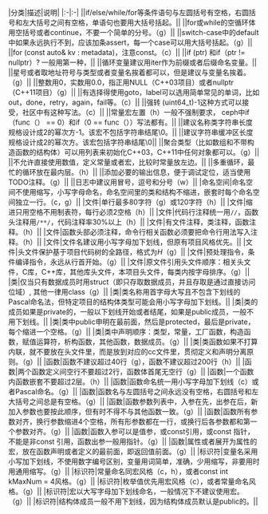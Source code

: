 |分类|描述|说明|
|:-|:-|
||if/else/while/for等条件语句与左圆括号有空格，右圆括号和左大括号之间有空格，单语句也要用大括号括起。||
||for或while的空循环体用空括号或者continue，不要一个简单的分号。（g）||
||switch-case中的default中如果永远执行不到，应该加条assert，每一个case可以用大括号括起。（g）||
||for (const auto& kv : metadata)，注意const。（c）||
||if (ptr) 和if（ptr != nullptr）? 一般用第一种，||
||循环变量建议用iter作为前缀或者后缀命名变量。||
||星号或者取地址符号与类型或者变量名挨着都可以，但是建议与变量名挨着。（g）||
||整数用0，实数用0.0，指正用NULL（C++03项目）或者nullptr（C++11项目）（g）||
||有选择得使用goto，label可以选用简单常见的单词，比如out，done，retry，again，fail等。（c）||
||强转 (uint64_t)-1这种方式可以接受，社区中有这种写法。（c）||
||常量宏左置（h）一般不强制要求， ceph中if（func（） == 0）和if（0 == func（））写法都有。||
||建议名称类字符串长度规格设计成2的幂次方-1。该宏不包括字符串结尾\0。||
||建议字符串缓冲区长度规格设计成2的幂次方。该宏包括字符串结尾\0||
||聚合类型（比如数组和不带构造函数的结构体）可以用列表来初始化C++03，C++11中任何对象都可以。（g）||
||不允许直接使用数值，定义常量或者宏，比较时常量放左边。||
||多重循环，最忙的循环放在最内层。（h）||
||添加必要的输出信息，便于调试定位，适当使用TODO注释。（g）||
||日志中建议用冒号，逗号和分号（w）|| 
|命名空间|命名空间不使用缩写，小写字母命名，命名空间里的类和结构不缩进，嵌套时每个命名空间独立一行。（c，g）||
|文件|单行最多80字符（g）或120字符（h）||
|文件|缩进只用空格不用制表符，每行必须2空格（h）||
|文件|代码行注释统一用`//`，函数头注释用`/**/`，代码注释率30%以上（h）||
|文件|有文件注释，类注释，函数注释。（h）||
|文件|函数头部必须注释，命令行相关函数必须要把命令行用法写入注释。（h）||
|文件|文件名建议用小写字母加下划线，但原有项目风格优先。||
|文件|头文件保护基于项目代码树的全路径，格式为<PROJECT>_<PATH>_<FILE>_H_（g）||
|文件|预处理指令，条件编译指令，永远从行首开始。（g）||
|文件|原文件引用头文件顺序：相关头文件，C库，C++库，其他库头文件，本项目头文件，每类内按字母排序。（g）||  
|类|仅当只有数据成员时用struct（即只存取数据成员，并且存取是通过直接访问位域）, 其他一律用class（g）||
|类|类名称用首字母大写且不包含下划线的Pascal命名法，但特定项目的结构体类型可能会用小写字母加下划线。||
|类|类的成员如果是private的，一般以下划线开始或者结尾，如果是public成员，一般不用下划线。||
|类|类中public申明在最前面，然后是protected，最后是private，每个缩进一个空格。（g）||
|类|类中声明顺序：类型，常量，工厂函数，构造函数，赋值运算符，析构函数，其他函数，数据成员。（g）||
|类|类函数如果不打算内联，就不要放在头文件里，而是放到对应的cc文件里，贯彻定义和声明分离原则。（g）||
|函数|函数不建议超过40行（g），函数不建议超过200行（h）||
|函数|两个函数定义间空行不要超过2行，函数体首尾无空行（g）||
|函数|一个函数内函数嵌套不要超过2层。（h）||
|函数|函数命名统一用小写字母加下划线（c）或者Pascal命名。（g）||
|函数|函数名与左圆括号之间永远没有空格，右圆括号和左大括号之间总是有空格。（g）||
|函数|函数参数列表中，入参在先，出参在后，新加入参数也要按此顺序，但有时不得不与其他函数一致。（g）||
|函数|函数所有参数对齐，换行参数缩进4个空格，所有形参数都在一行，或换行后各参数都和第一个参数对齐。（g）||
|函数|函数入参可以是值参，或const引用，或const 指针，不能是非const 引用，函数出参一般用指针。（g）||
|函数|属性或者展开为属性的宏，放在函数声明或者定义的最前面，即返回值前面。（g）||
|标识符|变量名采用小写加下划线，不使用数字编号区别，变量用词简单，准确，少用缩写，非要用时用通用缩写。（g）||
|标识符|常量命名同宏风格（c，h），或者const int kMaxNum = 4风格。（g）||
|标识符|枚举值优先用宏风格（c），或者常量命名风格。（g）||
|标识符|宏以大写字母加下划线命名，一般情况下不建议使用宏。（g）||
|标识符|结构体成员一般不用下划线，因为结构体成员默认是public的。||
